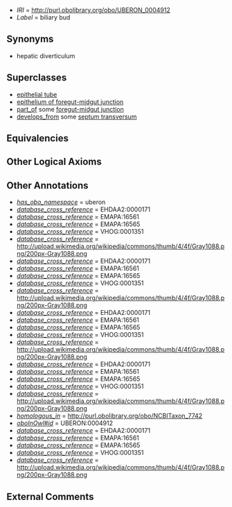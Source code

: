  * *IRI* = http://purl.obolibrary.org/obo/UBERON_0004912
 * *Label* = biliary bud

## Synonyms

 * hepatic diverticulum

## Superclasses

 * [epithelial tube](../../UBERON/14/UBERON_0003914.md)
 * [epithelium of foregut-midgut junction](../../UBERON/97/UBERON_0009497.md)
 * [part_of](../../BFO/50/BFO_0000050.md) some [foregut-midgut junction](../../UBERON/35/UBERON_0006235.md)
 * [develops_from](../../RO/02/RO_0002202.md) some [septum transversum](../../UBERON/61/UBERON_0004161.md)

## Equivalencies


## Other Logical Axioms


## Other Annotations

 * *[has_obo_namespace](../../ce/oboInOwl#hasOBONamespace.md)* = uberon
 * *[database_cross_reference](../../ef/oboInOwl#hasDbXref.md)* = EHDAA2:0000171
 * *[database_cross_reference](../../ef/oboInOwl#hasDbXref.md)* = EMAPA:16561
 * *[database_cross_reference](../../ef/oboInOwl#hasDbXref.md)* = EMAPA:16565
 * *[database_cross_reference](../../ef/oboInOwl#hasDbXref.md)* = VHOG:0001351
 * *[database_cross_reference](../../ef/oboInOwl#hasDbXref.md)* = http://upload.wikimedia.org/wikipedia/commons/thumb/4/4f/Gray1088.png/200px-Gray1088.png
 * *[database_cross_reference](../../ef/oboInOwl#hasDbXref.md)* = EHDAA2:0000171
 * *[database_cross_reference](../../ef/oboInOwl#hasDbXref.md)* = EMAPA:16561
 * *[database_cross_reference](../../ef/oboInOwl#hasDbXref.md)* = EMAPA:16565
 * *[database_cross_reference](../../ef/oboInOwl#hasDbXref.md)* = VHOG:0001351
 * *[database_cross_reference](../../ef/oboInOwl#hasDbXref.md)* = http://upload.wikimedia.org/wikipedia/commons/thumb/4/4f/Gray1088.png/200px-Gray1088.png
 * *[database_cross_reference](../../ef/oboInOwl#hasDbXref.md)* = EHDAA2:0000171
 * *[database_cross_reference](../../ef/oboInOwl#hasDbXref.md)* = EMAPA:16561
 * *[database_cross_reference](../../ef/oboInOwl#hasDbXref.md)* = EMAPA:16565
 * *[database_cross_reference](../../ef/oboInOwl#hasDbXref.md)* = VHOG:0001351
 * *[database_cross_reference](../../ef/oboInOwl#hasDbXref.md)* = http://upload.wikimedia.org/wikipedia/commons/thumb/4/4f/Gray1088.png/200px-Gray1088.png
 * *[database_cross_reference](../../ef/oboInOwl#hasDbXref.md)* = EHDAA2:0000171
 * *[database_cross_reference](../../ef/oboInOwl#hasDbXref.md)* = EMAPA:16561
 * *[database_cross_reference](../../ef/oboInOwl#hasDbXref.md)* = EMAPA:16565
 * *[database_cross_reference](../../ef/oboInOwl#hasDbXref.md)* = VHOG:0001351
 * *[database_cross_reference](../../ef/oboInOwl#hasDbXref.md)* = http://upload.wikimedia.org/wikipedia/commons/thumb/4/4f/Gray1088.png/200px-Gray1088.png
 * *[homologous_in](../../core#homologous/in/core#homologous_in.md)* = http://purl.obolibrary.org/obo/NCBITaxon_7742
 * *[oboInOwl#id](../../id/oboInOwl#id.md)* = UBERON:0004912
 * *[database_cross_reference](../../ef/oboInOwl#hasDbXref.md)* = EHDAA2:0000171
 * *[database_cross_reference](../../ef/oboInOwl#hasDbXref.md)* = EMAPA:16561
 * *[database_cross_reference](../../ef/oboInOwl#hasDbXref.md)* = EMAPA:16565
 * *[database_cross_reference](../../ef/oboInOwl#hasDbXref.md)* = VHOG:0001351
 * *[database_cross_reference](../../ef/oboInOwl#hasDbXref.md)* = http://upload.wikimedia.org/wikipedia/commons/thumb/4/4f/Gray1088.png/200px-Gray1088.png

## External Comments

